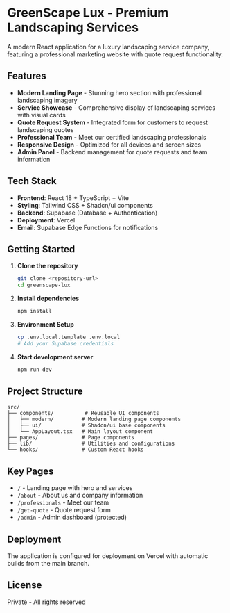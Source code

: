 # GreenScape Lux - Premium Landscaping Services

A modern React application for a luxury landscaping service company, featuring a professional marketing website with quote request functionality.

## Features

- **Modern Landing Page** - Stunning hero section with professional landscaping imagery
- **Service Showcase** - Comprehensive display of landscaping services with visual cards
- **Quote Request System** - Integrated form for customers to request landscaping quotes
- **Professional Team** - Meet our certified landscaping professionals
- **Responsive Design** - Optimized for all devices and screen sizes
- **Admin Panel** - Backend management for quote requests and team information

## Tech Stack

- **Frontend**: React 18 + TypeScript + Vite
- **Styling**: Tailwind CSS + Shadcn/ui components
- **Backend**: Supabase (Database + Authentication)
- **Deployment**: Vercel
- **Email**: Supabase Edge Functions for notifications

## Getting Started

1. **Clone the repository**
   ```bash
   git clone <repository-url>
   cd greenscape-lux
   ```

2. **Install dependencies**
   ```bash
   npm install
   ```

3. **Environment Setup**
   ```bash
   cp .env.local.template .env.local
   # Add your Supabase credentials
   ```

4. **Start development server**
   ```bash
   npm run dev
   ```

## Project Structure

```
src/
├── components/          # Reusable UI components
│   ├── modern/         # Modern landing page components
│   ├── ui/             # Shadcn/ui base components
│   └── AppLayout.tsx   # Main layout component
├── pages/              # Page components
├── lib/                # Utilities and configurations
└── hooks/              # Custom React hooks
```

## Key Pages

- `/` - Landing page with hero and services
- `/about` - About us and company information
- `/professionals` - Meet our team
- `/get-quote` - Quote request form
- `/admin` - Admin dashboard (protected)

## Deployment

The application is configured for deployment on Vercel with automatic builds from the main branch.

## License

Private - All rights reserved